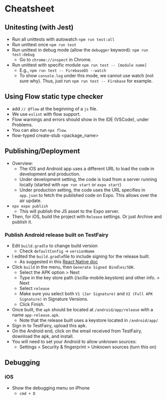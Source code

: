 # Cheatsheet

## Unitesting (with Jest)
* Run all unittests with autowatch `npm run test:all`
* Run unittest once `npm run test`
* Run unittest in debug mode (allow the `debugger` keyword): `npm run test:debug`
  * Go to `chrome://inspect` in Chrome. 
* Run unittest with specific module `npm run test -- [module name]`
  * E.g., `npm run test -- FirebaseDS --watch`
  * To show `console.log` under this mode, we cannot use watch (not sure why). Thus, just run `npm run test -- Firebase` for example. 

## Using Flow static type checker
* add `// @flow` at the beginning of a `js` file. 
* We use `eslint` with flow support. 
* Flow warnings and errors should show in the IDE (VSCode), under Problems. 
* You can also run `npx flow`. 
* flow-typed create-stub <package_name>

## Publishing/Deployment
* Overview: 
  * The iOS and Android app uses a different URL to load the code in development and production. 
  * Under development setting, the code is load from a server running locally (started with `npm run start` or `expo start`)
  * Under production setting, the code uses the URL specifies in `app.json` to fetch the published code on Expo. This allows over the air update. 
* `npx expo publish`
  * This will publish the JS asset to the Expo server. 
* Then, for iOS, build the project with `Release` settings. Or just Archive and publish it. 

### Publish Android release built on TestFairy
* Edit `build.gradle` to change build version
  * Check `defaultConfig` -> `versionName`
* I edited the `build.gradle`file to include signing for the release built. 
  * As suggested in this [React Native doc](https://facebook.github.io/react-native/docs/signed-apk-android)
* Click `build` in the menu, then `Generate Signed Bindles/SDK`. 
  * Select the APK option > Next
  * Type in the key store path (<yourpath>/scilla-mobile.keystore) and other info. > Next
  * Select `release` 
  * Make sure you select both `V1 (Jar Signature)` and `V2 (Full APK Signature)` in Signature Versions. 
  * Click Finish. 
* Once built, the `apk` should be located at `/android/app/release` with a name `app-release.apk`. 
  * Note that the release built uses a keystore located in `/android/app/`
* Sign in to TestFairy, upload this apk. 
* On the Android end, click on the email received from TestFairy, download the apk, and install. 
* You will need to set your Android to allow unknown sources:
  * Settings > Security & fingerprint > Unknown sources (turn this on)

## Debugging
### iOS
* Show the debugging menu on iPhone
  * `cmd + D`